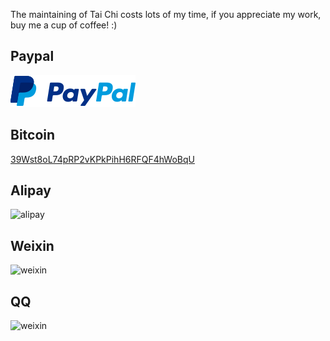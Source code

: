 The maintaining of Tai Chi costs lots of my time, if you appreciate my work, buy me a cup of coffee! :)

## Paypal

[![Paypal Me](assets/img/paypal.png)](https://paypal.me/virtualxposed)

## Bitcoin

[39Wst8oL74pRP2vKPkPihH6RFQF4hWoBqU](https://www.blockchain.com/btc/payment_request?address=39Wst8oL74pRP2vKPkPihH6RFQF4hWoBqU)

## Alipay 

<img src="/assets/img/alipay.jpg" alt="alipay" width="240" height="364">

## Weixin 

<img src="/assets/img/weixin.png" alt="weixin" width="200" height="274">

## QQ

<img src="/assets/img/qq.png" alt="weixin" width="240" height="360">
